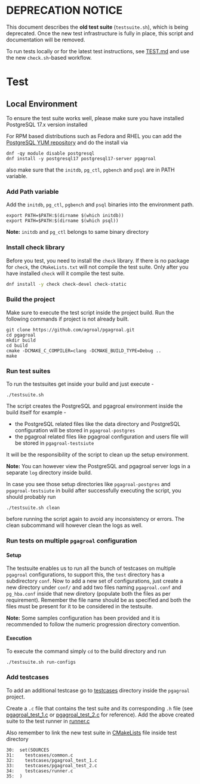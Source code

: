 # DEPRECATION NOTICE


This document describes the **old test suite** (`testsuite.sh`), which is being deprecated. Once the new test infrastructure is fully in place, this script and documentation will be removed.

To run tests locally or for the latest test instructions, see [TEST.md](https://github.com/agroal/pgagroal/blob/master/doc/TEST.md) and use the new `check.sh`-based workflow.

# Test

## Local Environment

To ensure the test suite works well, please make sure you have installed PostgreSQL 17.x version installed

For RPM based distributions such as Fedora and RHEL you can add the
[PostgreSQL YUM repository](https://yum.postgresql.org/) and do the install via

```
dnf -qy module disable postgresql
dnf install -y postgresql17 postgresql17-server pgagroal
```

also make sure that the `initdb`, `pg_ctl`, `pgbench` and `psql` are in PATH variable.

### Add Path variable

Add the `initdb`, `pg_ctl`, `pgbench` and `psql` binaries into the environment path.

```
export PATH=$PATH:$(dirname $(which initdb))
export PATH=$PATH:$(dirname $(which psql))
```

**Note:** `initdb` and `pg_ctl` belongs to same binary directory

### Install check library

Before you test, you need to install the `check` library. If there is no package for `check`, the `CMakeLists.txt` will not compile the test suite. Only after you have installed `check` will it compile the test suite.

``` sh
dnf install -y check check-devel check-static
```

### Build the project

Make sure to execute the test script inside the project build. Run the following commands if project is not already built.

```
git clone https://github.com/agroal/pgagroal.git
cd pgagroal
mkdir build
cd build
cmake -DCMAKE_C_COMPILER=clang -DCMAKE_BUILD_TYPE=Debug ..
make
```

### Run test suites

To run the testsuites get inside your build and just execute -

```
./testsuite.sh
```

The script creates the PostgreSQL and pgagroal environment inside the build itself for example -
- the PostgreSQL related files like the data directory and PostgreSQL configuration will be stored in `pgagroal-postgres`
- the pgagroal related files like pgagroal configuration and users file will be stored in `pgagroal-testsiute`

It will be the responsibility of the script to clean up the setup environment.

**Note:** You can however view the PostgreSQL and pgagroal server logs in a separate `log` directory inside build.

In case you see those setup directories like `pgagroal-postgres` and `pgagroal-testsiute` in build after successfully executing the script, you should probably run

```
./testsuite.sh clean
```

before running the script again to avoid any inconsistency or errors. The clean subcommand will however clean the logs as well.

### Run tests on multiple `pgagroal` configuration

#### Setup

The testsuite enables us to run all the bunch of testcases on multiple `pgagroal` configurations, to support this, the `test` directory has a subdirectory `conf`. Now to add a new set of configurations, just create a new directory under `conf/` and add two files naming `pgagroal.conf` and `pg_hba.conf` inside that new diretory (populate both the files as per requirement). Remember the file name should be as specified and both the files must be present for it to be considered in the testsuite.

**Note:** Some samples configuration has been provided and it is recommended to follow the numeric progression directory convention.

#### Execution

To execute the command simply `cd` to the build directory and run

```
./testsuite.sh run-configs
```

### Add testcases

To add an additional testcase go to [testcases](https://github.com/agroal/pgagroal/tree/main/test/testcases) directory inside the `pgagroal` project.

Create a `.c` file that contains the test suite and its corresponding `.h` file (see [pgagroal_test_1.c](https://github.com/agroal/pgagroal/tree/main/test/testcases/pgagroal_test_1.c) or [pgagroal_test_2.c](https://github.com/agroal/pgagroal/tree/main/test/testcases/pgagroal_test_2.c) for reference). Add the above created suite to the test runner in [runner.c](https://github.com/agroal/pgagroal/tree/main/test/testcases/runner.c)

Also remember to link the new test suite in [CMakeLists](https://github.com/agroal/pgagroal/blob/main/test/CMakeLists.txt) file inside test directory

```
30:  set(SOURCES
31:    testcases/common.c
32:    testcases/pgagroal_test_1.c
33:    testcases/pgagroal_test_2.c
34:    testcases/runner.c
35:  )
```